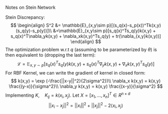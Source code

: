 Notes on Stein Network

Stein Discrepancy:
$$
\begin{align}
S^2 &= \mathbb{E}_{x,y\sim p}[(s_q(x)-s_p(x))^Tk(x,y)(s_q(y)-s_p(y))]\\
&=\mathbb{E}_{x,y\sim p}[s_q(x)^Ts_q(y)k(x,y) + s_q(x)^T\nabla_yk(x,y)
						+ \nabla_xk(x,y)^Ts_q(y) + tr(\nabla_{x,y}k(x,y))]
\end{align}
$$
The optimization problem w.r.t $q$ (assuming to be parameterized by $\theta$) is then equivalent to (dropping the last term):
$$
\mathcal{L} = \mathbb{E}_{x,y\sim p}[s_q(x)^Ts_q(y)k(x,y) + s_q(x)^T\nabla_yk(x,y)
						+ \nabla_xk(x,y)^Ts_q(y)]
$$
For RBF Kernel, we can write the gradient of kernel in closed form:
$$
k(x,y) = \exp (-\frac{||x-y||^2}{2\sigma^2})\\
\nabla_x k(x,y) = k(x,y) \frac{(y-x)}{\sigma^2}\\
\nabla_y k(x,y) = k(x,y) \frac{(x-y)}{\sigma^2}
$$
Implementing $K, \quad K_{ij} = k(x_i, x_j)$. Let $X = [x_1,...,x_n]^T \in R^{n\times d}$
$$
||x_i-x_j||^2 = ||x_i||^2 + ||x_j||^2 - 2 \langle x_i, x_j \rangle
$$


